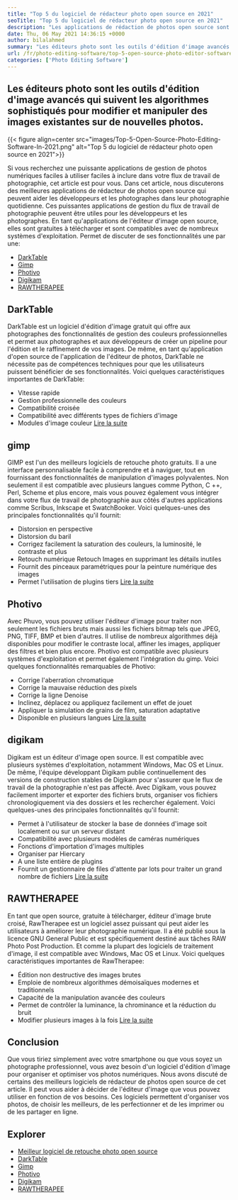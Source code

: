 ```yaml
---
title: "Top 5 du logiciel de rédacteur photo open source en 2021" 
seoTitle: "Top 5 du logiciel de rédacteur photo open source en 2021" 
description: "Les applications de rédaction de photos open source sont les outils d'édition d'image avancés qui suivent les algorithmes sophistiqués pour modifier et manipuler des images en nouvelles photos." 
date: Thu, 06 May 2021 14:36:15 +0000
author: bilalahmed
summary: "Les éditeurs photo sont les outils d'édition d'image avancés qui suivent les algorithmes sophistiqués pour modifier et manipuler des images existantes sur de nouvelles photos." 
url: /fr/photo-editing-software/top-5-open-source-photo-editor-software-in-2021/
categories: ['Photo Editing Software']
---
```


## Les éditeurs photo sont les outils d'édition d'image avancés qui suivent les algorithmes sophistiqués pour modifier et manipuler des images existantes sur de nouvelles photos.

{{< figure align=center src="images/Top-5-Open-Source-Photo-Editing-Software-In-2021.png" alt="Top 5 du logiciel de rédacteur photo open source en 2021">}}

Si vous recherchez une puissante applications de gestion de photos numériques faciles à utiliser faciles à inclure dans votre flux de travail de photographie, cet article est pour vous. Dans cet article, nous discuterons des meilleures applications de rédacteur de photos open source qui peuvent aider les développeurs et les photographes dans leur photographie quotidienne. Ces puissantes applications de gestion du flux de travail de photographie peuvent être utiles pour les développeurs et les photographes. En tant qu'applications de l'éditeur d'image open source, elles sont gratuites à télécharger et sont compatibles avec de nombreux systèmes d'exploitation. Permet de discuter de ses fonctionnalités une par une:
  * [DarkTable][1]
  * [Gimp][2]
  * [Photivo][3]
  * [Digikam][4]
  * [RAWTHERAPEE][5]

## DarkTable
DarkTable est un logiciel d'édition d'image gratuit qui offre aux photographes des fonctionnalités de gestion des couleurs professionnelles et permet aux photographes et aux développeurs de créer un pipeline pour l'édition et le raffinement de vos images. De même, en tant qu'application d'open source de l'application de l'éditeur de photos, DarkTable ne nécessite pas de compétences techniques pour que les utilisateurs puissent bénéficier de ses fonctionnalités. Voici quelques caractéristiques importantes de DarkTable:
  * Vitesse rapide
  * Gestion professionnelle des couleurs
  * Compatibilité croisée
  * Compatibilité avec différents types de fichiers d'image
  * Modules d'image couleur
[Lire la suite][6]

## gimp
GIMP est l'un des meilleurs logiciels de retouche photo gratuits. Il a une interface personnalisable facile à comprendre et à naviguer, tout en fournissant des fonctionnalités de manipulation d'images polyvalentes. Non seulement il est compatible avec plusieurs langues comme Python, C ++, Perl, Scheme et plus encore, mais vous pouvez également vous intégrer dans votre flux de travail de photographie aux côtés d'autres applications comme Scribus, Inkscape et SwatchBooker. Voici quelques-unes des principales fonctionnalités qu'il fournit:
  * Distorsion en perspective
  * Distorsion du baril
  * Corrigez facilement la saturation des couleurs, la luminosité, le contraste et plus
  * Retouch numérique Retouch Images en supprimant les détails inutiles
  * Fournit des pinceaux paramétriques pour la peinture numérique des images
  * Permet l'utilisation de plugins tiers
[Lire la suite][7]

## Photivo
Avec Phuvo, vous pouvez utiliser l'éditeur d'image pour traiter non seulement les fichiers bruts mais aussi les fichiers bitmap tels que JPEG, PNG, TIFF, BMP et bien d'autres. Il utilise de nombreux algorithmes déjà disponibles pour modifier le contraste local, affiner les images, appliquer des filtres et bien plus encore. Photivo est compatible avec plusieurs systèmes d'exploitation et permet également l'intégration du gimp. Voici quelques fonctionnalités remarquables de Photivo:
  * Corrige l'aberration chromatique
  * Corrige la mauvaise réduction des pixels
  * Corrige la ligne Denoise
  * Inclinez, déplacez ou appliquez facilement un effet de jouet
  * Appliquer la simulation de grains de film, saturation adaptative
  * Disponible en plusieurs langues
[Lire la suite][8]

## digikam
Digikam est un éditeur d'image open source. Il est compatible avec plusieurs systèmes d'exploitation, notamment Windows, Mac OS et Linux. De même, l'équipe développant Digikam publie continuellement des versions de construction stables de Digikam pour s'assurer que le flux de travail de la photographie n'est pas affecté. Avec Digikam, vous pouvez facilement importer et exporter des fichiers bruts, organiser vos fichiers chronologiquement via des dossiers et les rechercher également. Voici quelques-unes des principales fonctionnalités qu'il fournit:
  * Permet à l'utilisateur de stocker la base de données d'image soit localement ou sur un serveur distant
  * Compatibilité avec plusieurs modèles de caméras numériques
  * Fonctions d'importation d'images multiples
  * Organiser par Hiercary
  * A une liste entière de plugins
  * Fournit un gestionnaire de files d'attente par lots pour traiter un grand nombre de fichiers
[Lire la suite][9]

## RAWTHERAPEE
En tant que open source, gratuite à télécharger, éditeur d'image brute croisé, RawTherapee est un logiciel assez puissant qui peut aider les utilisateurs à améliorer leur photographie numérique. Il a été publié sous la licence GNU General Public et est spécifiquement destiné aux tâches RAW Photo Post Production. Et comme la plupart des logiciels de traitement d'image, il est compatible avec Windows, Mac OS et Linux. Voici quelques caractéristiques importantes de RawTherapee:
  * Édition non destructive des images brutes
  * Emploie de nombreux algorithmes démoisaïques modernes et traditionnels
  * Capacité de la manipulation avancée des couleurs
  * Permet de contrôler la luminance, la chrominance et la réduction du bruit
  * Modifier plusieurs images à la fois
[Lire la suite][10]

## Conclusion
Que vous tiriez simplement avec votre smartphone ou que vous soyez un photographe professionnel, vous avez besoin d'un logiciel d'édition d'image pour organiser et optimiser vos photos numériques. Nous avons discuté de certains des meilleurs logiciels de rédacteur de photos open source de cet article. Il peut vous aider à décider de l'éditeur d'image que vous pouvez utiliser en fonction de vos besoins. Ces logiciels permettent d'organiser vos photos, de choisir les meilleurs, de les perfectionner et de les imprimer ou de les partager en ligne.

## Explorer
  * [Meilleur logiciel de retouche photo open source][11]
  * [DarkTable][6]
  * [Gimp][7]
  * [Photivo][8]
  * [Digikam][9]
  * [RAWTHERAPEE][10]

  
[1]: #darktable
[2]: #gimp
[3]: #photivo
[4]: #digikam
[5]: #rawtherapee
[6]: https://products.containerize.com/photo-editing-software/darktable
[7]: https://products.containerize.com/photo-editing-software/gimp
[8]: https://products.containerize.com/photo-editing-software/photivo
[9]: https://products.containerize.com/photo-editing-software/digikam
[10]: https://products.containerize.com/photo-editing-software/rawtherapee
[11]: https://products.containerize.com/photo-editing-software

